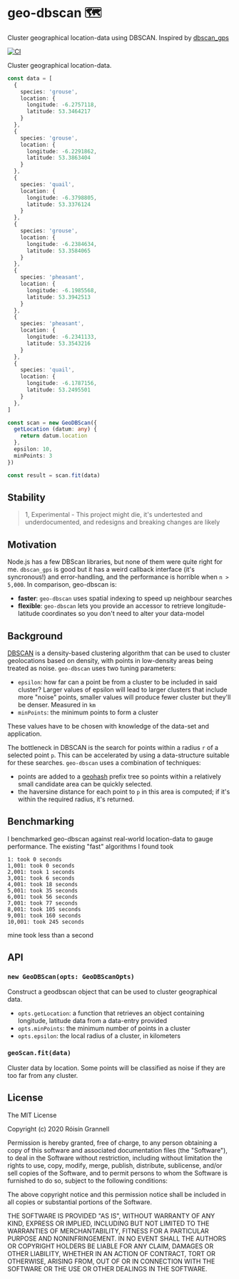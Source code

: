 
# geo-dbscan 🗺️

Cluster geographical location-data using DBSCAN. Inspired by [dbscan_gps](https://www.npmjs.com/package/dbscan_gps)

[![CI](https://github.com/rgrannell1/geo-dbscan/actions/workflows/ci.yaml/badge.svg)](https://github.com/rgrannell1/geo-dbscan/actions/workflows/ci.yaml)

Cluster geographical location-data.

```ts
const data = [
  {
    species: 'grouse',
    location: {
      longitude: -6.2757118,
      latitude: 53.3464217
    }
  },
  {
    species: 'grouse',
    location: {
      longitude: -6.2291862,
      latitude: 53.3863404
    }
  },
  {
    species: 'quail',
    location: {
      longitude: -6.3798805,
      latitude: 53.3376124
    }
  },
  {
    species: 'grouse',
    location: {
      longitude: -6.2384634,
      latitude: 53.3584065
    }
  },
  {
    species: 'pheasant',
    location: {
      longitude: -6.1985568,
      latitude: 53.3942513
    }
  },
  {
    species: 'pheasant',
    location: {
      longitude: -6.2341133,
      latitude: 53.3543216
    }
  },
  {
    species: 'quail',
    location: {
      longitude: -6.1787156,
      latitude: 53.2495501
    }
  },
]

const scan = new GeoDBScan({
  getLocation (datum: any) {
    return datum.location
  },
  epsilon: 10,
  minPoints: 3
})

const result = scan.fit(data)
```

## Stability

> 1, Experimental - This project might die, it's undertested and underdocumented, and redesigns and breaking changes are likely

## Motivation

Node.js has a few DBScan libraries, but none of them were quite right for me. `dbscan_gps` is good but it has a weird callback interface (it's syncronous!) and error-handling, and the performance is horrible when `n > 5,000`. In comparison, geo-dbscan is:

- **faster**: `geo-dbscan` uses spatial indexing to speed up neighbour searches
- **flexible**: `geo-dbscan` lets you provide an accessor to retrieve longitude-latitude coordinates so you don't need to alter your data-model

## Background

[DBSCAN](https://en.wikipedia.org/wiki/DBSCAN) is a density-based clustering algorithm that can be used to cluster geolocations based on density, with points in low-density areas being treated as noise. `geo-dbscan` uses two tuning parameters:

- `epsilon`: how far can a point be from a cluster to be included in said cluster? Larger values of epsilon will lead to larger clusters that include more "noise" points, smaller values will produce fewer cluster but they'll be denser. Measured in `km`
- `minPoints`: the minimum points to form a cluster

These values have to be chosen with knowledge of the data-set and application.

The bottleneck in DBSCAN is the search for points within a radius `r` of a selected point `p`. This can be accelerated by using a data-structure suitable for these searches. `geo-dbscan` uses a combination of techniques:

- points are added to a [geohash](https://en.wikipedia.org/wiki/Geohash#Algorithm_and_example) prefix tree so points within a relatively small candidate area can be quickly selected.
- the haversine distance for each point to `p` in this area is computed; if it's within the required radius, it's returned.

## Benchmarking

I benchmarked geo-dbscan against real-world location-data to gauge performance. The existing "fast" algorithms I found took

```
1: took 0 seconds
1,001: took 0 seconds
2,001: took 1 seconds
3,001: took 6 seconds
4,001: took 18 seconds
5,001: took 35 seconds
6,001: took 56 seconds
7,001: took 77 seconds
8,001: took 105 seconds
9,001: took 160 seconds
10,001: took 245 seconds
```

mine took less than a second

## API

### `new GeoDBScan(opts: GeoDBScanOpts)`

Construct a geodbscan object that can be used to cluster geographical data.

- `opts.getLocation`: a function that retrieves an object containing longitude, latitude data from a data-entry provided
- `opts.minPoints`: the minimum number of points in a cluster
- `opts.epsilon`: the local radius of a cluster, in kilometers

### `geoScan.fit(data)`

Cluster data by location. Some points will be classified as noise if they are too far from any cluster.

## License

The MIT License

Copyright (c) 2020 Róisín Grannell

Permission is hereby granted, free of charge, to any person obtaining a copy of this software and associated documentation files (the "Software"), to deal in the Software without restriction, including without limitation the rights to use, copy, modify, merge, publish, distribute, sublicense, and/or sell copies of the Software, and to permit persons to whom the Software is furnished to do so, subject to the following conditions:

The above copyright notice and this permission notice shall be included in all copies or substantial portions of the Software.

THE SOFTWARE IS PROVIDED "AS IS", WITHOUT WARRANTY OF ANY KIND, EXPRESS OR IMPLIED, INCLUDING BUT NOT LIMITED TO THE WARRANTIES OF MERCHANTABILITY, FITNESS FOR A PARTICULAR PURPOSE AND NONINFRINGEMENT. IN NO EVENT SHALL THE AUTHORS OR COPYRIGHT HOLDERS BE LIABLE FOR ANY CLAIM, DAMAGES OR OTHER LIABILITY, WHETHER IN AN ACTION OF CONTRACT, TORT OR OTHERWISE, ARISING FROM, OUT OF OR IN CONNECTION WITH THE SOFTWARE OR THE USE OR OTHER DEALINGS IN THE SOFTWARE.
